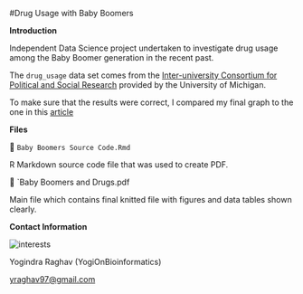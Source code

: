 #Drug Usage with Baby Boomers

**Introduction**

Independent Data Science project undertaken to investigate drug usage among the Baby Boomer generation in the recent past. 

The `drug_usage` data set comes from the [Inter-university Consortium for Political and Social Research](https://www.icpsr.umich.edu/icpsrweb/content/SAMHDA/index.html) provided by the University of Michigan. 

To make sure that the results were correct, I compared my final graph to the one in this [article](https://fivethirtyeight.com/features/how-baby-boomers-get-high/) 

**Files** 

📜 `Baby Boomers Source Code.Rmd`

R Markdown source code file that was used to create PDF. 

📜 `Baby Boomers and Drugs.pdf

Main file which contains final knitted file with figures and data tables shown clearly. 

**Contact Information** 

![interests](https://avatars1.githubusercontent.com/u/38919947?s=400&u=49ab1365a14fac78a91e425efd583f7a2bcb3e25&v=4)

Yogindra Raghav (YogiOnBioinformatics) 

yraghav97@gmail.com
